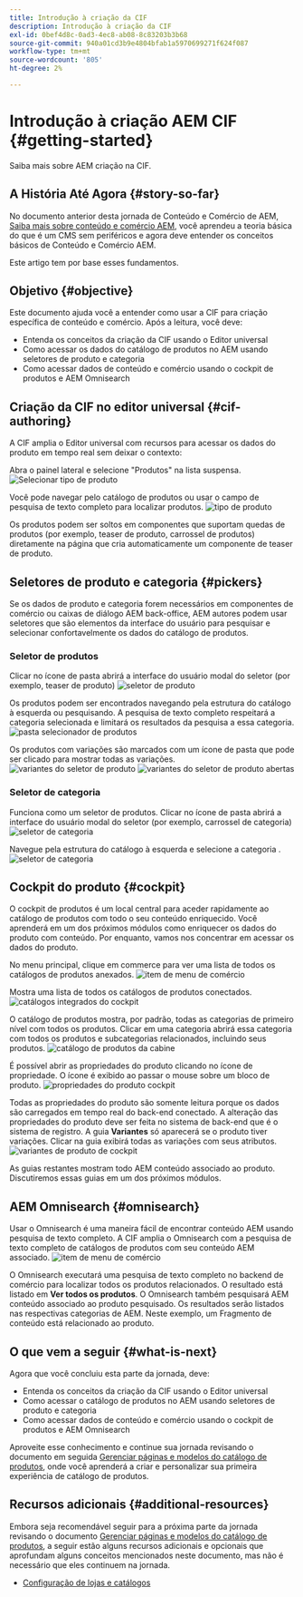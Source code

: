 ```yaml
---
title: Introdução à criação da CIF
description: Introdução à criação da CIF
exl-id: 0bef4d8c-0ad3-4ec8-ab08-8c83203b3b68
source-git-commit: 940a01cd3b9e4804bfab1a5970699271f624f087
workflow-type: tm+mt
source-wordcount: '805'
ht-degree: 2%

---
```


# Introdução à criação AEM CIF {#getting-started}

Saiba mais sobre AEM criação na CIF.

## A História Até Agora {#story-so-far}

No documento anterior desta jornada de Conteúdo e Comércio de AEM, [Saiba mais sobre conteúdo e comércio AEM](/help/commerce-cloud/introduction.md), você aprendeu a teoria básica do que é um CMS sem periféricos e agora deve entender os conceitos básicos de Conteúdo e Comércio AEM.

Este artigo tem por base esses fundamentos.

## Objetivo {#objective}

Este documento ajuda você a entender como usar a CIF para criação específica de conteúdo e comércio. Após a leitura, você deve:

* Entenda os conceitos da criação da CIF usando o Editor universal
* Como acessar os dados do catálogo de produtos no AEM usando seletores de produto e categoria
* Como acessar dados de conteúdo e comércio usando o cockpit de produtos e AEM Omnisearch

## Criação da CIF no editor universal {#cif-authoring}

A CIF amplia o Editor universal com recursos para acessar os dados do produto em tempo real sem deixar o contexto:

Abra o painel lateral e selecione &quot;Produtos&quot; na lista suspensa.
![Selecionar tipo de produto](assets/asset-finder-overview.png)

Você pode navegar pelo catálogo de produtos ou usar o campo de pesquisa de texto completo para localizar produtos.
![tipo de produto](assets/asset-finder-search.png)

Os produtos podem ser soltos em componentes que suportam quedas de produtos (por exemplo, teaser de produto, carrossel de produtos) diretamente na página que cria automaticamente um componente de teaser de produto.

## Seletores de produto e categoria {#pickers}

Se os dados de produto e categoria forem necessários em componentes de comércio ou caixas de diálogo AEM back-office, AEM autores podem usar seletores que são elementos da interface do usuário para pesquisar e selecionar confortavelmente os dados do catálogo de produtos.

### Seletor de produtos

Clicar no ícone de pasta abrirá a interface do usuário modal do seletor (por exemplo, teaser de produto)
![seletor de produto](assets/product-picker-open.png)

Os produtos podem ser encontrados navegando pela estrutura do catálogo à esquerda ou pesquisando. A pesquisa de texto completo respeitará a categoria selecionada e limitará os resultados da pesquisa a essa categoria.
![pasta selecionador de produtos](assets/product-picker-folders.png)

Os produtos com variações são marcados com um ícone de pasta que pode ser clicado para mostrar todas as variações.
![variantes do seletor de produto](assets/product-picker-variants.png)
![variantes do seletor de produto abertas](assets/product-picker-variants-open.png)

### Seletor de categoria

Funciona como um seletor de produtos. Clicar no ícone de pasta abrirá a interface do usuário modal do seletor (por exemplo, carrossel de categoria)
![seletor de categoria](assets/category-picker-open.png)

Navegue pela estrutura do catálogo à esquerda e selecione a categoria .
![seletor de categoria](assets/category-picker-folders.png)

## Cockpit do produto {#cockpit}

O cockpit de produtos é um local central para aceder rapidamente ao catálogo de produtos com todo o seu conteúdo enriquecido. Você aprenderá em um dos próximos módulos como enriquecer os dados do produto com conteúdo. Por enquanto, vamos nos concentrar em acessar os dados do produto.

No menu principal, clique em commerce para ver uma lista de todos os catálogos de produtos anexados.
![item de menu de comércio](assets/commerce-menu-item.png)

Mostra uma lista de todos os catálogos de produtos conectados.
![catálogos integrados do cockpit](assets/cockpit-Integrated-catalogs.png)

O catálogo de produtos mostra, por padrão, todas as categorias de primeiro nível com todos os produtos. Clicar em uma categoria abrirá essa categoria com todos os produtos e subcategorias relacionados, incluindo seus produtos.
![catálogo de produtos da cabine](assets/cockpit-product-catalog.png)

É possível abrir as propriedades do produto clicando no ícone de propriedade. O ícone é exibido ao passar o mouse sobre um bloco de produto.
![propriedades do produto cockpit](assets/cockpit-properties.png)

Todas as propriedades do produto são somente leitura porque os dados são carregados em tempo real do back-end conectado. A alteração das propriedades do produto deve ser feita no sistema de back-end que é o sistema de registro. A guia **Variantes** só aparecerá se o produto tiver variações. Clicar na guia exibirá todas as variações com seus atributos.
![variantes de produto de cockpit](assets/cockpit-properties-variants.png)

As guias restantes mostram todo AEM conteúdo associado ao produto. Discutiremos essas guias em um dos próximos módulos.

## AEM Omnisearch {#omnisearch}

Usar o Omnisearch é uma maneira fácil de encontrar conteúdo AEM usando pesquisa de texto completo. A CIF amplia o Omnisearch com a pesquisa de texto completo de catálogos de produtos com seu conteúdo AEM associado.
![item de menu de comércio](assets/omnisearch.png)

O Omnisearch executará uma pesquisa de texto completo no backend de comércio para localizar todos os produtos relacionados. O resultado está listado em **Ver todos os produtos**. O Omnisearch também pesquisará AEM conteúdo associado ao produto pesquisado. Os resultados serão listados nas respectivas categorias de AEM. Neste exemplo, um Fragmento de conteúdo está relacionado ao produto.

## O que vem a seguir {#what-is-next}

Agora que você concluiu esta parte da jornada, deve:

* Entenda os conceitos da criação da CIF usando o Editor universal
* Como acessar o catálogo de produtos no AEM usando seletores de produto e categoria
* Como acessar dados de conteúdo e comércio usando o cockpit de produtos e AEM Omnisearch

Aproveite esse conhecimento e continue sua jornada revisando o documento em seguida [Gerenciar páginas e modelos do catálogo de produtos](catalog-templates.md), onde você aprenderá a criar e personalizar sua primeira experiência de catálogo de produtos.

## Recursos adicionais {#additional-resources}

Embora seja recomendável seguir para a próxima parte da jornada revisando o documento [Gerenciar páginas e modelos do catálogo de produtos](catalog-templates.md), a seguir estão alguns recursos adicionais e opcionais que aprofundam alguns conceitos mencionados neste documento, mas não é necessário que eles continuem na jornada.

* [Configuração de lojas e catálogos](/help/commerce-cloud/getting-started.md#catalog)
